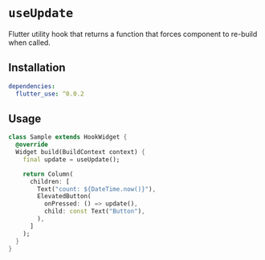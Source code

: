# `useUpdate`

Flutter utility hook that returns a function that forces component to re-build when called.

## Installation

```yaml
dependencies:
  flutter_use: ^0.0.2
```

## Usage

```dart
class Sample extends HookWidget {
  @override
  Widget build(BuildContext context) {
    final update = useUpdate();

    return Column(
      children: [
        Text("count: ${DateTime.now()}"),
        ElevatedButton(
          onPressed: () => update(),
          child: const Text("Button"),
        ),
      ]
    );
  }
}
```
